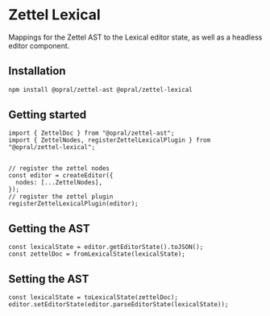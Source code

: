 # Zettel Lexical

Mappings for the Zettel AST to the Lexical editor state, as well as a headless editor component.

## Installation

```bash
npm install @opral/zettel-ast @opral/zettel-lexical
```

## Getting started

```tsx
import { ZettelDoc } from "@opral/zettel-ast";
import { ZettelNodes, registerZettelLexicalPlugin } from "@opral/zettel-lexical";


// register the zettel nodes
const editor = createEditor({
  nodes: [...ZettelNodes],
});
// register the zettel plugin
registerZettelLexicalPlugin(editor);
```

## Getting the AST

```tsx
const lexicalState = editor.getEditorState().toJSON();
const zettelDoc = fromLexicalState(lexicalState);
```

## Setting the AST

```tsx
const lexicalState = toLexicalState(zettelDoc);
editor.setEditorState(editor.parseEditorState(lexicalState));
```
